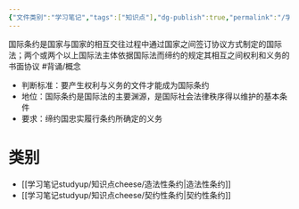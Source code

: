 ```yaml
---
{"文件类别":"学习笔记","tags":["知识点"],"dg-publish":true,"permalink":"/学习笔记studyup/知识点cheese/国际条约/","dgPassFrontmatter":true,"created":"2024-09-12T11:17:33.595+08:00","updated":"2024-10-22T10:04:06.412+08:00"}
---
```


国际条约是国家与国家的相互交往过程中通过国家之间签订协议方式制定的国际法；两个或两个以上国际法主体依据国际法而缔约的规定其相互之间权利和义务的书面协议 #背诵/概念 
- 判断标准：要产生权利与义务的文件才能成为国际条约
- 地位：国际条约是国际法的主要渊源，是国际社会法律秩序得以维护的基本条件
- 要求：缔约国忠实履行条约所确定的义务
# 类别
- [[学习笔记studyup/知识点cheese/造法性条约\|造法性条约]]
- [[学习笔记studyup/知识点cheese/契约性条约\|契约性条约]]